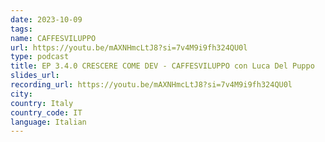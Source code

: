 ```yaml
---
date: 2023-10-09
tags: 
name: CAFFESVILUPPO
url: https://youtu.be/mAXNHmcLtJ8?si=7v4M9i9fh324QU0l
type: podcast
title: EP 3.4.0 CRESCERE COME DEV - CAFFESVILUPPO con Luca Del Puppo
slides_url: 
recording_url: https://youtu.be/mAXNHmcLtJ8?si=7v4M9i9fh324QU0l
city:
country: Italy
country_code: IT
language: Italian
---
```

